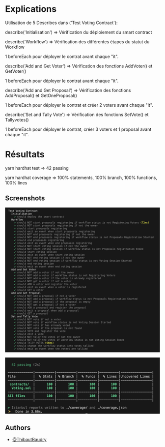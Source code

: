 
# Explications

Utilisation de 5 Describes dans ('Test Voting Contract'):

describe('Initialisation') => Vérification du déploiement du smart contract

describe('Workflow') => Vérification des différentes étapes du statut du Workflow

1 beforeEach pour déployer le contrat avant chaque "it".

describe('Add and Get Voter') => Vérification des fonctions AddVoter() et GetVoter()

1 beforeEach pour déployer le contrat avant chaque "it".

describe('Add and Get Proposal') => Vérification des fonctions AddProposal() et GetOneProposal()

1 beforeEach pour déployer le contrat et créer 2 voters avant chaque "it".

describe('Set and Tally Vote') => Vérification des fonctions SetVote() et Tallyvotes()

1 beforeEach pour déployer le contrat, créer 3 voters et 1 proposal avant chaque "it".

# Résultats

yarn hardhat test => 42 passing

yarn hardhat coverage => 100% statements, 100% branch, 100% functions, 100% lines


## Screenshots

![App Screenshot](https://github.com/ThibautBaudry/Projet_2_Alyra/blob/main/Capture%20d%E2%80%99%C3%A9cran%202024-02-26%20%C3%A0%2020.48.48.png)


![App Screenshot](https://github.com/ThibautBaudry/Projet_2_Alyra/blob/main/Capture%20d%E2%80%99%C3%A9cran%202024-02-26%20%C3%A0%2020.49.05.png)


## Authors

- [@ThibautBaudry](https://github.com/ThibautBaudry)

